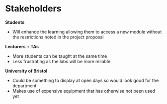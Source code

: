 # Stakeholders

**Students**
* Will enhance the learning allowing them to access a new module without the restrictions noted in the project proposal 

**Lecturers + TAs**
* More students can be taught at the same time
* Less frustrating as the labs will be more reliable

**University of Bristol**
* Could be something to display at open days so would look good for the department
* Makes use of expensive equipment that has otherwise not been used yet
